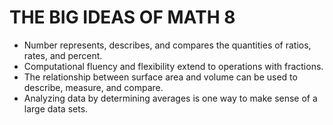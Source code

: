 # THE BIG IDEAS OF MATH 8
- Number represents, describes, and compares the quantities of ratios, rates, and percent.
- Computational fluency and flexibility extend to operations with fractions.
- The relationship between surface area and volume can be used to describe, measure, and compare.
- Analyzing data by determining averages is one way to make sense of a large data sets.
